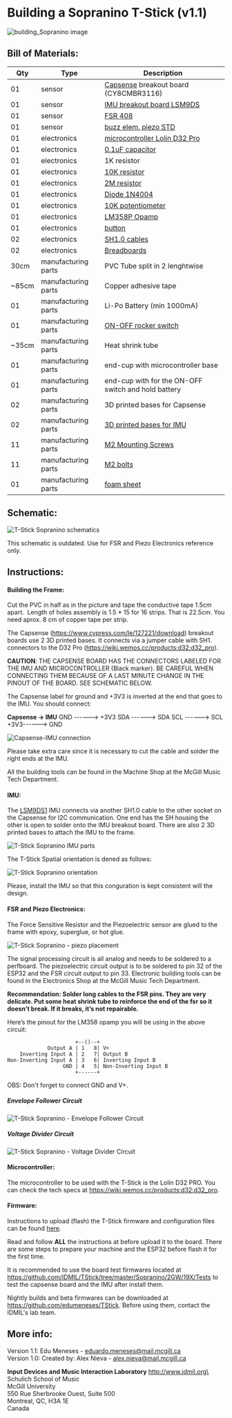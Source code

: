 # Building a Sopranino T-Stick (v1.1)

![building_Sopranino image](./images/building_Sopranino.jpg "Building a Sopranino T-Stick")


## Bill of Materials:

Qty   | Type                | Description 
------|---------------------|-----------------------------------------------------------------------------------
01    | sensor              | [Capsense](https://www.cypress.com/le/127221/download) breakout board (CY8CMBR3116)
01    | sensor              | [IMU breakout board LSM9DS](https://www.sparkfun.com/products/13284)
01    | sensor              | [FSR 408](https://www.robotshop.com/ca/en/interlink-24-long-fsr.html)
01    | sensor              | [buzz elem. piezo STD](https://www.digikey.ca/product-detail/en/cui-inc/CEB-20D64/102-1126-ND/412385)
01    | electronics         | [microcontroller Lolin D32 Pro](https://wiki.wemos.cc/products:d32:d32_pro)
01    | electronics         | [0.1uF capacitor](https://www.digikey.ca/product-detail/en/kemet/C320C104J5R5TA7301/399-9867-1-ND/3726105)
01    | electronics         | 1K resistor
01    | electronics         | [10K resistor](https://www.digikey.ca/product-detail/en/CFM12JT10K0/S10KHCT-ND/2617547/?itemSeq=307630589)
01    | electronics         | [2M resistor](https://www.digikey.ca/product-detail/en/CFM12JT2M00/S2MHCT-ND/2617413/?itemSeq=307631009)
01    | electronics         | [Diode 1N4004](https://www.digikey.ca/product-detail/en/1N4004-TP/1N4004-TPMSCT-ND/773691/?itemSeq=307634719)
01    | electronics         | [10K potentiometer](https://www.digikey.com/products/en?mpart=PV36W103C01B00&v=118)
01    | electronics         | [LM358P Opamp](https://www.digikey.ca/products/en?keywords=296-1395-5-ND)
01    | electronics         | [button](https://www.digikey.ca/product-detail/en/c-k/PTS125SM43-2-LFS/CKN9100-ND/1146743)
02    | electronics         | [SH1.0 cables](https://www.aliexpress.com/item/32877217306.html)
02    | electronics         | [Breadboards](https://www.digikey.ca/product-detail/en/sparkfun-electronics/PRT-08808/1568-1652-ND/7387401)
30cm  | manufacturing parts | PVC Tube split in 2 lenghtwise
~85cm | manufacturing parts | Copper adhesive tape
01    | manufacturing parts | Li-Po Battery (min 1000mA)
01    | manufacturing parts | [ON-OFF rocker switch](https://www.digikey.ca/product-detail/en/RA1113112R/EG5619-ND/3778055/?itemSeq=307636370)
~35cm | manufacturing parts | Heat shrink tube
01    | manufacturing parts | end-cup with microcontroller base
01    | manufacturing parts | end-cup with for the ON-OFF switch and hold battery
02    | manufacturing parts | 3D printed bases for Capsense
02    | manufacturing parts | [3D printed bases for IMU](/images/SopraninoIMUparts.jpg)
11    | manufacturing parts | [M2 Mounting Screws](https://www.digikey.ca/product-detail/en/MPMS+002+0008+PH/H739-ND/274950/?itemSeq=307635387)
11    | manufacturing parts | [M2 bolts](https://www.digikey.ca/product-detail/en/MHNZ+002+4/H761-ND/274972/?itemSeq=307635458)
01    | manufacturing parts | [foam sheet](https://www.amazon.ca/Craft-Foam-Sheets-Assorted-Colours/dp/B005EQPRM6)


## Schematic:

![T-Stick Sopranino schematics](./images/Sopranino2GW_schematics.png "T-Stick Sopranino schematics")

This schematic is outdated. Use for FSR and Piezo Electronics reference only.

## Instructions:

#### Building the Frame:

Cut the PVC in half as in the picture and tape the conductive tape 1.5cm apart. 
Length of holes assembly is 1.5 * 15 for 16 strips. That is 22.5cm. You need aprox. 8 cm of copper tape per strip.

The Capsense (https://www.cypress.com/le/127221/download) breakout boards use 2 3D printed bases. It connects via a jumper cable with SH1.
connectors to the D32 Pro (https://wiki.wemos.cc/products:d32:d32_pro).

__CAUTION__: THE CAPSENSE BOARD HAS THE CONNECTORS LABELED FOR THE IMU AND MICROCONTROLLER (Black marker). BE CAREFUL WHEN CONNECTING THEM BECAUSE OF A LAST MINUTE CHANGE IN THE PINOUT OF THE BOARD. SEE SCHEMATIC BELOW. 

The Capsense label for ground and +3V3 is inverted at the end that goes to the IMU. You should connect:

__Capsense -> IMU__
GND ------> +3V3
SDA ------> SDA
SCL ------> SCL
+3V3------> GND

![Capsense-IMU connection](./images/IMU_connection.jpg "Capsense-IMU connection")

Please take extra care since it is necessary to cut the cable and solder the right ends at the IMU.


All the building tools can be found in the Machine Shop at the McGill Music Tech Department.


#### IMU:

The [LSM9DS1](https://www.sparkfun.com/products/13284) IMU connects via another SH1.0 cable to the other socket on the Capsense for I2C communication. One end has the SH housing the other is open to solder onto the IMU breakout board. There are also 2 3D printed bases to attach the IMU to the frame.

![T-Stick Sopranino IMU parts](./images/SopraninoIMUparts.jpg "T-Stick Sopranino IMU parts")

The T-Stick Spatial orientation is dened as follows:

![T-Stick Sopranino orientation](./images/T-Stick-Orientation.png "T-Stick Sopranino orientation")

Please, install the IMU so that this conguration is kept consistent will the design.


#### FSR and Piezo Electronics:

The Force Sensitive Resistor and the Piezoelectric sensor are glued to the frame with epoxy, superglue, or hot glue. 

![T-Stick Sopranino - piezo placement](./images/piezo_in_place_h.jpg "T-Stick Sopranino - piezo placement")

The signal processing circuit is all analog and needs to be soldered to a perfboard. The piezoelectric circuit output is to be soldered to pin 32 of the ESP32 and the FSR circuit output to pin 33. Electronic building tools can be found in the Electronics Shop at the McGill Music Tech Department.

__Recommendation: Solder long cables to the FSR pins. They are very delicate. Put some heat shrink tube to reinforce the end of the fsr so it doesn’t break. If it breaks, it’s not repairable.__

Here’s the pinout for the LM358 opamp you will be using in the above circuit:

```
                      +--()--+
             Output A | 1   8| V+
    Inverting Input A | 2   7| Output B
Non-Inverting Input A | 3   6| Inverting Input B
                  GND | 4   5| Non-Inverting Input B
                      +------+
```

OBS: Don't forget to connect GND and V+.

##### Envelope Follower Circuit

![T-Stick Sopranino - Envelope Follower Circuit](./images/envelope_follower.png "T-Stick Sopranino - Envelope Follower Circuit")

##### Voltage Divider Circuit

![T-Stick Sopranino - Voltage Divider Circuit](./images/voltage_divider.png "T-Stick Sopranino - Envelope Voltage Divider")


#### Microcontroller:

The microcontroller to be used with the T-Stick is the Lolin D32 PRO. You can check the tech specs at https://wiki.wemos.cc/products:d32:d32_pro.

#### Firmware:

Instructions to upload (flash) the T-Stick firmware and configuration files can be found [here](../README.md).

Read and follow __ALL__ the instructions at before upload it to the board. There are some steps to prepare your machine and the ESP32 before flash it for the first time.

It is recommended to use the board test firmwares located at https://github.com/IDMIL/TStick/tree/master/Sopranino/2GW/19X/Tests to test the capsense board and the IMU after install them.

Nightly builds and beta firmwares can be downloaded at https://github.com/edumeneses/TStick. Before using them, contact the IDMIL's lab team.


## More info:

Version 1.1: Edu Meneses - eduardo.meneses@mail.mcgill.ca\
Version 1.0: Created by: Alex Nieva - alex.nieva@mail.mcgill.ca

__Input Devices and Music Interaction Laboratory__
http://www.idmil.org\
Schulich School of Music\
McGill University\
550 Rue Sherbrooke Ouest, Suite 500\
Montreal, QC, H3A 1E\
Canada

